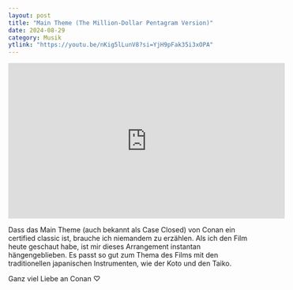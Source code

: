```yaml
---
layout: post
title: "Main Theme (The Million-Dollar Pentagram Version)"
date: 2024-08-29
category: Musik
ytlink: "https://youtu.be/nKig5lLunV8?si=YjH9pFak35i3xOPA"
---
```


<iframe width="560" height="315" src="https://www.youtube.com/embed/nKig5lLunV8?si=0tW0PWoF3cuunF_r&amp;controls=1" title="YouTube video player" frameborder="0" allow="accelerometer; autoplay; clipboard-write; encrypted-media; gyroscope; picture-in-picture; web-share" referrerpolicy="strict-origin-when-cross-origin" allowfullscreen></iframe>

Dass das Main Theme (auch bekannt als Case Closed) von Conan ein certified classic ist, brauche ich niemandem zu
erzählen. Als ich den Film heute geschaut habe, ist mir dieses Arrangement instantan hängengeblieben. Es passt so gut
zum Thema des Films mit den traditionellen japanischen Instrumenten, wie der Koto und den Taiko.

Ganz viel Liebe an Conan ♡